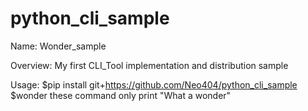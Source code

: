# python_cli_sample

Name:
Wonder_sample

Overview:
My first CLI_Tool implementation and distribution sample

Usage:
$pip install git+https://github.com/Neo404/python_cli_sample
$wonder
these command only print "What a wonder"
